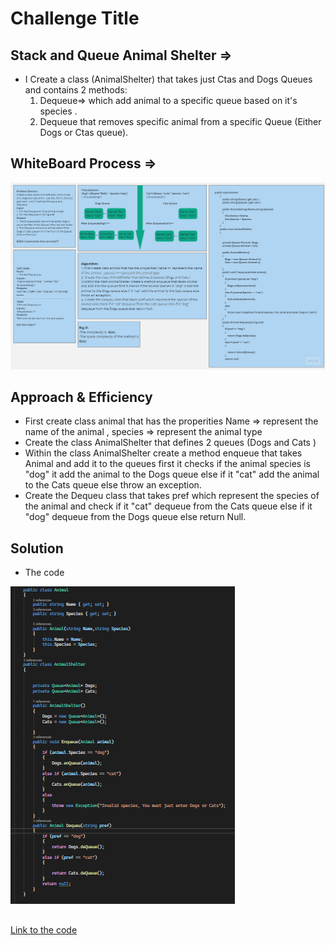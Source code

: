 # Challenge Title
## Stack and Queue Animal Shelter =>
+ I Create a class (AnimalShelter) that takes just Ctas and Dogs Queues and contains 2 methods: 
  1. Dequeue=> which add animal to a specific queue based on it's species .
  2. Dequeue that removes specific animal from a specific Queue (Either Dogs or Ctas queue).

## WhiteBoard Process =>
![Animal Shelter ](./Assest/AnimalShelter.jpg)

## Approach & Efficiency
+ First create class animal that has the properities Name => represent the name of the animal , species => represent the animal type
+ Create the class AnimalShelter that defines 2 queues (Dogs and Cats )
+ Within the class AnimalShelter create a method enqueue that takes Animal and add it to the queues first it checks if the animal species is "dog" it add the animal to the Dogs queue else if it "cat" add the animal to the Cats queue else throw an exception.
+ Create the Dequeu class that takes pref which represent the species of the animal and check if it "cat" dequeue from the Cats queue else if it "dog" dequeue from the Dogs queue else return Null.

## Solution
+ The code 

![Code](./Assest/Code.png)

## 
[Link to the code](/LinkedList/Program.cs)
